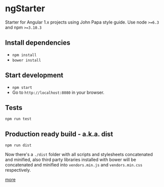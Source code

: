 ngStarter
============

Starter for Angular 1.x projects using John Papa style guide.
Use node `>=6.3` and npm `>=3.10.3`

## Install dependencies


* `npm install`
* `bower install`


## Start development


* `npm start`
* Go to `http://localhost:8080` in your browser.


## Tests


`npm run test`


## Production ready build - a.k.a. dist


`npm run dist`

Now there's a `./dist` folder with all scripts and stylesheets concatenated and minified, also third party libraries installed with bower will be concatenated and minified into `vendors.min.js` and `vendors.min.css` respectively.

[more](https://www.npmjs.com/package/slush-oxygene)
